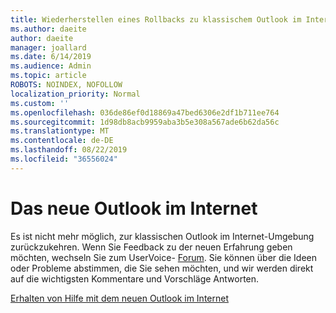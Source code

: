 ```yaml
---
title: Wiederherstellen eines Rollbacks zu klassischem Outlook im Internet
ms.author: daeite
author: daeite
manager: joallard
ms.date: 6/14/2019
ms.audience: Admin
ms.topic: article
ROBOTS: NOINDEX, NOFOLLOW
localization_priority: Normal
ms.custom: ''
ms.openlocfilehash: 036de86ef0d18869a47bed6306e2df1b711ee764
ms.sourcegitcommit: 1d98db8acb9959aba3b5e308a567ade6b62da56c
ms.translationtype: MT
ms.contentlocale: de-DE
ms.lasthandoff: 08/22/2019
ms.locfileid: "36556024"
---
```

# <a name="the-new-outlook-on-the-web"></a>Das neue Outlook im Internet

Es ist nicht mehr möglich, zur klassischen Outlook im Internet-Umgebung zurückzukehren. Wenn Sie Feedback zu der neuen Erfahrung geben möchten, wechseln Sie zum UserVoice- [Forum](https://outlook.uservoice.com/forums/313228--outlook-on-the-web-office-365). Sie können über die Ideen oder Probleme abstimmen, die Sie sehen möchten, und wir werden direkt auf die wichtigsten Kommentare und Vorschläge Antworten.

[Erhalten von Hilfe mit dem neuen Outlook im Internet](https://support.office.com/article/017014cd-2ad0-41ab-8473-6bd8c349d4f8)